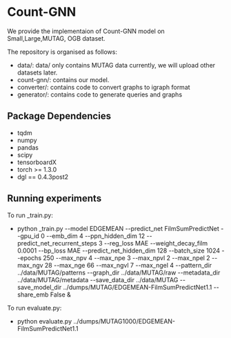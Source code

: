 
# Count-GNN
We provide the implementaion of Count-GNN model on Small,Large,MUTAG, OGB dataset.

The repository is organised as follows:
- data/: data/ only contains MUTAG data currently, we will upload other datasets later.
- count-gnn/: contains our model.
- converter/: contains code to convert graphs to igraph format
- generator/: contains code to generate queries and graphs



## Package Dependencies

* tqdm
* numpy
* pandas
* scipy
* tensorboardX
* torch >= 1.3.0
* dgl == 0.4.3post2

## Running experiments

To run _train.py:
- python _train.py --model EDGEMEAN --predict_net FilmSumPredictNet --gpu_id 0 --emb_dim 4 --ppn_hidden_dim 12 --predict_net_recurrent_steps 3 --reg_loss MAE --weight_decay_film 0.0001 --bp_loss MAE --predict_net_hidden_dim 128 --batch_size 1024 --epochs 250 --max_npv 4 --max_npe 3 --max_npvl 2 --max_npel 2 --max_ngv 28 --max_nge 66 --max_ngvl 7 --max_ngel 4 --pattern_dir ../data/MUTAG/patterns --graph_dir ../data/MUTAG/raw --metadata_dir ../data/MUTAG/metadata --save_data_dir ../data/MUTAG --save_model_dir ../dumps/MUTAG/EDGEMEAN-FilmSumPredictNet1.1 --share_emb False &

To run evaluate.py:
- python evaluate.py ../dumps/MUTAG1000/EDGEMEAN-FilmSumPredictNet1.1

